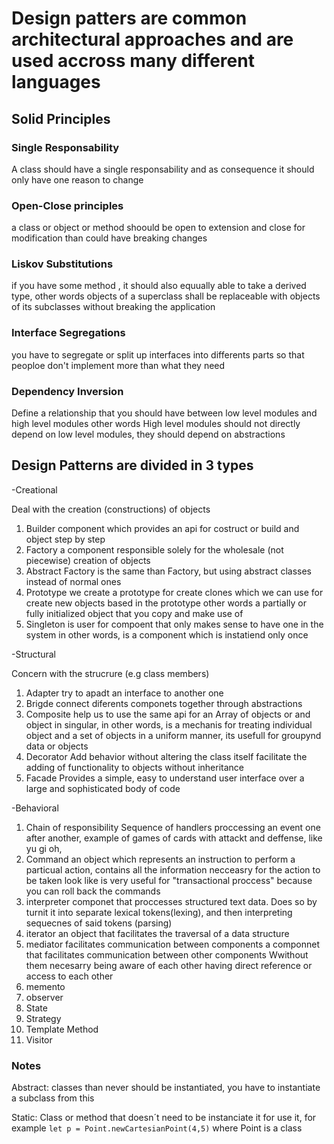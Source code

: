 # Design patters are common architectural approaches and are used accross many different languages

## Solid Principles

### Single Responsability

A class should have a single responsability and as consequence it should only have one reason to change

### Open-Close principles

a class or object or method shoould be open to extension and close for modification than could have breaking changes

### Liskov Substitutions

if you have some method , it should also equually able to take a derived type,
other words objects of a superclass shall be replaceable with objects of its subclasses without breaking the application

### Interface Segregations

you have to segregate or split up interfaces into differents parts so that peoploe don't implement more than what they need

### Dependency Inversion

Define a relationship that you should have between low level modules and high level modules
other words
High level modules should not directly depend on low level modules, they should depend on abstractions

## Design Patterns are divided in 3 types

-Creational

Deal with the creation (constructions) of objects

1. Builder
   component which provides an api for costruct or build and object step by step
2. Factory
   a component responsible solely for the wholesale (not piecewise) creation of objects
3. Abstract Factory
   is the same than Factory, but using abstract classes instead of normal ones
4. Prototype
   we create a prototype for create clones which we can use for create new objects based in the prototype
   other words a partially or fully initialized object that you copy and make use of
5. Singleton
   is user for compoent that only makes sense to have one in the system
   in other words, is a component which is instatiend only once

-Structural

Concern with the strucrure (e.g class members)

1. Adapter
   try to apadt an interface to another one
2. Brigde
   connect diferents componets together through abstractions
3. Composite
   help us to use the same api for an Array of objects or and object in singular, in other words, is a mechanis for treating individual object and a set of objects in a uniform manner,
   its usefull for groupynd data or objects
4. Decorator
   Add behavior without altering the class itself
   facilitate the adding of functionality to objects without inheritance
5. Facade
   Provides a simple, easy to understand user interface over a large and sophisticated body of code

-Behavioral

1. Chain of responsibility
   Sequence of handlers proccessing an event one after another, example of games of cards with attackt and deffense, like yu gi oh,
2. Command
   an object which represents an instruction to perform a particual action, contains all the information necceasry for the action to be taken
   look like is very useful for "transactional proccess" because you can roll back the commands
3. interpreter
   componet that proccesses structured text data. Does so by turnit it into separate lexical tokens(lexing), and then interpreting sequecnes of said tokens (parsing)
4. iterator
   an object that facilitates the traversal of a data structure
5. mediator
   facilitates communication between components
   a componnet that facilitates communication between other components Wwithout them necesarry being aware of each other having direct reference or access to each other
6. memento
7. observer
8. State
9. Strategy
10. Template Method
11. Visitor

### Notes

Abstract: classes than never should be instantiated, you have to instantiate a subclass from this

Static: Class or method that doesn´t need to be instanciate it for use it, for example
`let p = Point.newCartesianPoint(4,5)`
where Point is a class
